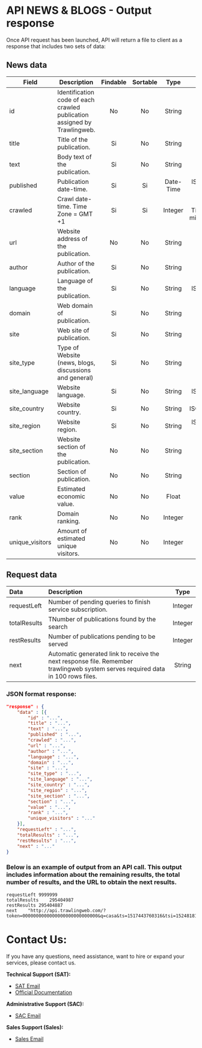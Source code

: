 # API NEWS & BLOGS - Output response

Once API request has been launched, API will return a file to client as a response that includes two sets of data:

## News data

| Field           | Description                                                              | Findable | Sortable |   Type    |           Format            |
| --------------- | ------------------------------------------------------------------------ | :------: | :------: | :-------: | :-------------------------: |
| id              | Identification code of each crawled publication assigned by Trawlingweb. |    No    |    No    |  String   |                             |
| title           | Title of the publication.                                                |    Si    |    No    |  String   |                             |
| text            | Body text of the publication.                                            |    Si    |    No    |  String   |                             |
| published       | Publication date-time.                                                   |    Si    |    Si    | Date-Time |        ISO 8601-UTC         |
| crawled         | Crawl date-time. Time Zone = GMT +1                                      |    Si    |    Si    |  Integer  | UNIX Timestamp milliseconds |
| url             | Website address of the publication.                                      |    No    |    No    |  String   |                             |
| author          | Author of the publication.                                               |    Si    |    No    |  String   |                             |
| language        | Language of the publication.                                             |    Si    |    No    |  String   |          ISO 639-1          |
| domain          | Web domain of publication.                                               |    Si    |    No    |  String   |                             |
| site            | Web site of publication.                                                 |    Si    |    No    |  String   |                             |
| site_type       | Type of Website (news, blogs, discussions and general)                   |    Si    |    No    |  String   |                             |
| site_language   | Website language.                                                        |    Si    |    No    |  String   |          ISO 639-1          |
| site_country    | Website country.                                                         |    Si    |    No    |  String   |         ISO 3166-2          |
| site_region     | Website region.                                                          |    Si    |    No    |  String   |        ISO 3166-2:ES        |
| site_section    | Website section of the publication.                                      |    No    |    No    |  String   |                             |
| section         | Section of publication.                                                  |    No    |    No    |  String   |                             |
| value           | Estimated economic value.                                                |    No    |    No    |   Float   |                             |
| rank            | Domain ranking.                                                          |    No    |    No    |  Integer  |                             |
| unique_visitors | Amount of estimated unique visitors.                                     |    No    |    No    |  Integer  |                             |

## Request data

| Data         | Description                                                                                                                     |  Type   |
| :----------- | :------------------------------------------------------------------------------------------------------------------------------ | :-----: |
| requestLeft  | Number of pending queries to finish service subscription.                                                                       | Integer |
| totalResults | TNumber of publications found by the search                                                                                     | Integer |
| restResults  | Number of publications pending to be served                                                                                     | Integer |
| next         | Automatic generated link to receive the next response file. Remember trawlingweb system serves required data in 100 rows files. | String  |

### JSON format response:

```json
"response" : {
    "data" : [{
        "id" : "...",
        "title" : "...",
        "text" : "...",
        "published" : "...",
        "crawled" : "...",
        "url" : "...",
        "author" : "...",
        "language" : "...",
        "domain" : "...",
        "site" : "...",
        "site_type" : "...",
        "site_language" : "...",
        "site_country" : "...",
        "site_region" : "...",
        "site_section" : "...",
        "section" : "...",
        "value" : "...",
        "rank" : "...",
        "unique_visitors" : "..."
    }],
    "requestLeft" : "...",
    "totalResults" : "...",
    "restResults" : "...",
    "next" : "..."
}
```
### Below is an example of output from an API call. This output includes information about the remaining results, the total number of results, and the URL to obtain the next results.

```
requestLeft	9999999
totalResults	295404987
restResults	295404887
next	"http://api.trawlingweb.com/?token=0000000000000000000000000000&q=casa&ts=1517443760316&tsi=1524818189854"

```

# **Contact Us:**
If you have any questions, need assistance, want to hire or expand your services, please contact us.

**Technical Support (SAT):**
* [SAT Email](mailto:support@trawlingweb.com)
* [Official Documentation](https://docs.trawlingweb.com)

**Administrative Support (SAC):**
* [SAC Email](mailto:gestion@trawlingweb.com)

**Sales Support (Sales):**
* [Sales Email](mailto:sales@trawlingweb.com)